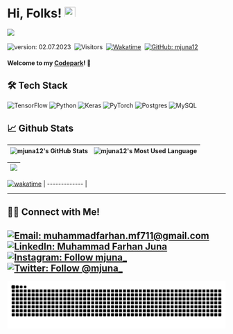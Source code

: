 # Hi, Folks! [<img src="https://media.giphy.com/media/hvRJCLFzcasrR4ia7z/giphy.gif" width="25px" height="25px">](https://mjuna12.github.io/)

<img src="https://raw.githubusercontent.com/Asmit2952/Asmit2952/master/src/header_.png?token=ATQS65TR7ETTG5RLJUDIDBLBN34HE">

![version: 02.07.2023](https://img.shields.io/badge/version-02.07.2023-informational)&nbsp;
![Visitors](https://komarev.com/ghpvc/?username=mjuna12&style=flat&label=visitors)&nbsp;
[![Wakatime](https://wakatime.com/badge/user/86dab614-3d73-414f-ac95-9d23f118db89.svg)](https://wakatime.com/@mjunaa)&nbsp;
[![GitHub: mjuna12](https://img.shields.io/github/followers/mjuna12?label=follow&style=social)](https://github.com/mjuna12)&nbsp;

#### Welcome to my [Codepark](https://mjuna12.github.io/)! 🏡

## 🛠 Tech Stack
  ![TensorFlow](https://img.shields.io/badge/TensorFlow-%23FF6F00.svg?style=for-the-badge&logo=TensorFlow&logoColor=white)
  ![Python](https://img.shields.io/badge/python-3670A0?style=for-the-badge&logo=python&logoColor=ffdd54)
  ![Keras](https://img.shields.io/badge/Keras-%23D00000.svg?style=for-the-badge&logo=Keras&logoColor=white)
  ![PyTorch](https://img.shields.io/badge/PyTorch-%23EE4C2C.svg?style=for-the-badge&logo=PyTorch&logoColor=white)
  ![Postgres](https://img.shields.io/badge/postgres-%23316192.svg?style=for-the-badge&logo=postgresql&logoColor=white)
  ![MySQL](https://img.shields.io/badge/mysql-%2300f.svg?style=for-the-badge&logo=mysql&logoColor=white)
## 📈 Github Stats
  
| <img align="center" width="320px" src="https://github-readme-stats-eight-theta.vercel.app/api?username=mjuna12&show_icons=true&hide_border=true&theme=radical&include_all_commits=true&count_private=true" alt="mjuna12's GitHub Stats"> | <img align="center" width="295px" src="https://github-readme-stats-eight-theta.vercel.app/api/top-langs/?username=mjuna12&langs_count=8&layout=compact&hide_border=true&theme=radical" alt="mjuna12's Most Used Language">
| ------------- | ------------- |  

| <img width="640px" src="https://github-readme-streak-stats.herokuapp.com/?user=mjuna12&hide_border=true&theme=radical">
| ------------- |

[![wakatime](https://wakatime.com/badge/user/e27bf69a-acd7-4a16-9268-4dc5a95f7580.svg)](https://wakatime.com/@e27bf69a-acd7-4a16-9268-4dc5a95f7580)
| ------------- |

---

<!-- ![mjuna12's GitHub activity graph](https://activity-graph.herokuapp.com/graph?username=mjuna12&hide_border=true&theme=redical) -->

## 🤝🏻 Connect with Me!
[![Email: muhammadfarhan.mf711@gmail.com](https://img.shields.io/badge/-mjuna12@gmail.com-D14836?style=flat&logo=Gmail&logoColor=white)](mailto:muhammadfarhan.mf711@gmail.com)
[![LinkedIn: Muhammad Farhan Juna](https://img.shields.io/badge/-LinkedIn-blue?style=flat&logo=Linkedin&logoColor=white&link=https://www.linkedin.com/in/muhammadfarhanjuna/)](https://www.linkedin.com/in/muhammadfarhanjuna/)&nbsp;
[![Instagram: Follow mjuna_](https://img.shields.io/badge/-Instagram-E4405F?style=flat&logo=Instagram&logoColor=white)](https://www.instagram.com/mjuna_)&nbsp;
[![Twitter: Follow @mjuna_](https://img.shields.io/twitter/follow/mjuna12?style=social)](https://twitter.com/mjuna_)
---

<img align="center" src="https://github.com/fachridantm/fachridantm/blob/output/github-contribution-grid-snake-dark.svg" alt="Snake">
